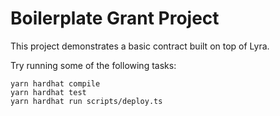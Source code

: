 # Boilerplate Grant Project

This project demonstrates a basic contract built on top of Lyra. 

Try running some of the following tasks:

```shell
yarn hardhat compile
yarn hardhat test
yarn hardhat run scripts/deploy.ts
```

